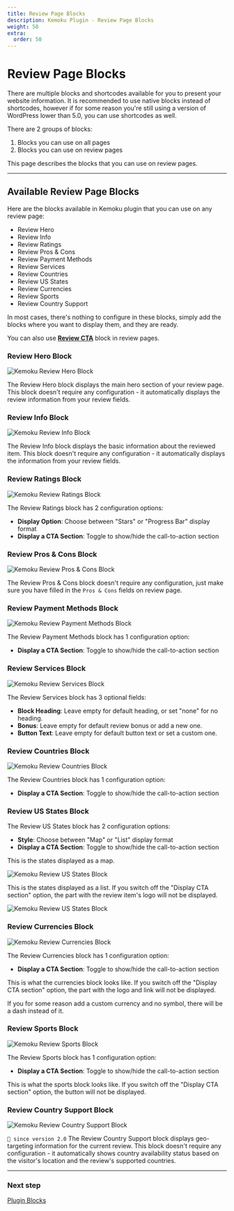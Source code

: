 ```yaml
---
title: Review Page Blocks
description: Kemoku Plugin - Review Page Blocks
weight: 50
extra:
  order: 50
---
```


# Review Page Blocks

There are multiple blocks and shortcodes available for you to present your website information. It is recommended to use native blocks instead of shortcodes, however if for some reason you're still using a version of WordPress lower than 5.0, you can use shortcodes as well.

There are 2 groups of blocks:

1. Blocks you can use on all pages
2. Blocks you can use on review pages

This page describes the blocks that you can use on review pages.

---

## Available Review Page Blocks

Here are the blocks available in Kemoku plugin that you can use on any review page:

- Review Hero
- Review Info
- Review Ratings
- Review Pros & Cons
- Review Payment Methods
- Review Services
- Review Countries
- Review US States
- Review Currencies
- Review Sports
- Review Country Support

In most cases, there's nothing to configure in these blocks, simply add the blocks where you want to display them, and they are ready.

You can also use **[Review CTA](/docs/kemoku/blocks#review-cta)** block in review pages.

### Review Hero Block

![Kemoku Review Hero Block](https://media.dinomatic.com/images/docs/kemoku/review-hero-block.webp)

The Review Hero block displays the main hero section of your review page. This block doesn't require any configuration - it automatically displays the review information from your review fields.

### Review Info Block

![Kemoku Review Info Block](https://media.dinomatic.com/images/docs/kemoku/review-info-block.webp)

The Review Info block displays the basic information about the reviewed item. This block doesn't require any configuration - it automatically displays the information from your review fields.

### Review Ratings Block

![Kemoku Review Ratings Block](https://media.dinomatic.com/images/docs/kemoku/review-ratings-block.webp)

The Review Ratings block has 2 configuration options:

- **Display Option**: Choose between "Stars" or "Progress Bar" display format
- **Display a CTA Section**: Toggle to show/hide the call-to-action section

### Review Pros & Cons Block

![Kemoku Review Pros & Cons Block](https://media.dinomatic.com/images/docs/kemoku/review-pros-cons-block.webp)

The Review Pros & Cons block doesn't require any configuration, just make sure you have filled in the `Pros & Cons` fields on review page.

### Review Payment Methods Block

![Kemoku Review Payment Methods Block](https://media.dinomatic.com/images/docs/kemoku/review-payment-methods-block.webp)

The Review Payment Methods block has 1 configuration option:

- **Display a CTA Section**: Toggle to show/hide the call-to-action section

### Review Services Block

![Kemoku Review Services Block](https://media.dinomatic.com/images/docs/kemoku/review-services-block.webp)

The Review Services block has 3 optional fields:

- **Block Heading**: Leave empty for default heading, or set "none" for no heading.
- **Bonus**: Leave empty for default review bonus or add a new one.
- **Button Text**: Leave empty for default button text or set a custom one.

### Review Countries Block

![Kemoku Review Countries Block](https://media.dinomatic.com/images/docs/kemoku/review-countries-block.webp)

The Review Countries block has 1 configuration option:

- **Display a CTA Section**: Toggle to show/hide the call-to-action section

### Review US States Block

The Review US States block has 2 configuration options:

- **Style**: Choose between "Map" or "List" display format
- **Display a CTA Section**: Toggle to show/hide the call-to-action section

This is the states displayed as a map.

![Kemoku Review US States Block](https://media.dinomatic.com/images/docs/kemoku/review-us-states-block.webp)

This is the states displayed as a list. If you switch off the "Display CTA section" option, the part with the review item's logo will not be displayed.

![Kemoku Review US States Block](https://media.dinomatic.com/images/docs/kemoku/review-us-states-block.webp)

### Review Currencies Block

![Kemoku Review Currencies Block](https://media.dinomatic.com/images/docs/kemoku/review-currencies-block.webp)

The Review Currencies block has 1 configuration option:

- **Display a CTA Section**: Toggle to show/hide the call-to-action section

This is what the currencies block looks like. If you switch off the "Display CTA section" option, the part with the logo and link will not be displayed.

If you for some reason add a custom currency and no symbol, there will be a dash instead of it.

### Review Sports Block

![Kemoku Review Sports Block](https://media.dinomatic.com/images/docs/kemoku/review-sports-block.webp)

The Review Sports block has 1 configuration option:

- **Display a CTA Section**: Toggle to show/hide the call-to-action section

This is what the sports block looks like. If you switch off the "Display CTA section" option, the button will not be displayed.

### Review Country Support Block

![Kemoku Review Country Support Block](https://media.dinomatic.com/images/docs/kemoku/review-country-support-block.webp)

`💁 since version 2.0` The Review Country Support block displays geo-targeting information for the current review. This block doesn't require any configuration - it automatically shows country availability status based on the visitor's location and the review's supported countries.

---

### Next step

[Plugin Blocks](/docs/kemoku/blocks/)
